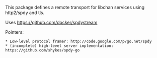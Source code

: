 This package defines a remote transport for libchan services using http2/spdy and tls.

Uses https://github.com/docker/spdystream

Pointers:
	
	* Low-level protocol framer: http://code.google.com/p/go.net/spdy
	* (incomplete) high-level server implementation: https://github.com/shykes/spdy-go
